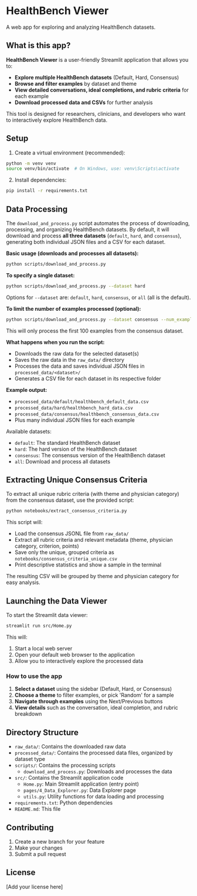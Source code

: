 # HealthBench Viewer

A web app for exploring and analyzing HealthBench datasets.

## What is this app?

**HealthBench Viewer** is a user-friendly Streamlit application that allows you to:
- **Explore multiple HealthBench datasets** (Default, Hard, Consensus)
- **Browse and filter examples** by dataset and theme
- **View detailed conversations, ideal completions, and rubric criteria** for each example
- **Download processed data and CSVs** for further analysis

This tool is designed for researchers, clinicians, and developers who want to interactively explore HealthBench data.

## Setup

1. Create a virtual environment (recommended):
```bash
python -m venv venv
source venv/bin/activate  # On Windows, use: venv\Scripts\activate
```

2. Install dependencies:
```bash
pip install -r requirements.txt
```

## Data Processing

The `download_and_process.py` script automates the process of downloading, processing, and organizing HealthBench datasets. By default, it will download and process **all three datasets** (`default`, `hard`, and `consensus`), generating both individual JSON files and a CSV for each dataset.

**Basic usage (downloads and processes all datasets):**
```bash
python scripts/download_and_process.py
```

**To specify a single dataset:**
```bash
python scripts/download_and_process.py --dataset hard
```
Options for `--dataset` are: `default`, `hard`, `consensus`, or `all` (all is the default).

**To limit the number of examples processed (optional):**
```bash
python scripts/download_and_process.py --dataset consensus --num_examples 100
```
This will only process the first 100 examples from the consensus dataset.

**What happens when you run the script:**
- Downloads the raw data for the selected dataset(s)
- Saves the raw data in the `raw_data/` directory
- Processes the data and saves individual JSON files in `processed_data/<dataset>/`
- Generates a CSV file for each dataset in its respective folder

**Example output:**
- `processed_data/default/healthbench_default_data.csv`
- `processed_data/hard/healthbench_hard_data.csv`
- `processed_data/consensus/healthbench_consensus_data.csv`
- Plus many individual JSON files for each example

Available datasets:
- `default`: The standard HealthBench dataset
- `hard`: The hard version of the HealthBench dataset
- `consensus`: The consensus version of the HealthBench dataset
- `all`: Download and process all datasets

## Extracting Unique Consensus Criteria

To extract all unique rubric criteria (with theme and physician category) from the consensus dataset, use the provided script:

```bash
python notebooks/extract_consensus_criteria.py
```

This script will:
- Load the consensus JSONL file from `raw_data/`
- Extract all rubric criteria and relevant metadata (theme, physician category, criterion, points)
- Save only the unique, grouped criteria as `notebooks/consensus_criteria_unique.csv`
- Print descriptive statistics and show a sample in the terminal

The resulting CSV will be grouped by theme and physician category for easy analysis.

## Launching the Data Viewer

To start the Streamlit data viewer:
```bash
streamlit run src/Home.py
```

This will:
1. Start a local web server
2. Open your default web browser to the application
3. Allow you to interactively explore the processed data

### How to use the app
1. **Select a dataset** using the sidebar (Default, Hard, or Consensus)
2. **Choose a theme** to filter examples, or pick 'Random' for a sample
3. **Navigate through examples** using the Next/Previous buttons
4. **View details** such as the conversation, ideal completion, and rubric breakdown

## Directory Structure

- `raw_data/`: Contains the downloaded raw data
- `processed_data/`: Contains the processed data files, organized by dataset type
- `scripts/`: Contains the processing scripts
  - `download_and_process.py`: Downloads and processes the data
- `src/`: Contains the Streamlit application code
  - `Home.py`: Main Streamlit application (entry point)
  - `pages/4_Data_Explorer.py`: Data Explorer page
  - `utils.py`: Utility functions for data loading and processing
- `requirements.txt`: Python dependencies
- `README.md`: This file

## Contributing

1. Create a new branch for your feature
2. Make your changes
3. Submit a pull request

## License

[Add your license here] 
